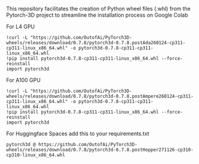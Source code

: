 This repository facilitates the creation of Python wheel files (.whl) from the Pytorch-3D project to streamline the installation process on Google Colab 


For L4 GPU
```
!curl -L "https://github.com/OutofAi/PyTorch3D-wheels/releases/download/0.7.8/pytorch3d-0.7.8.postAda260124-cp311-cp311-linux_x86_64.whl" -o pytorch3d-0.7.8-cp311-cp311-linux_x86_64.whl
!pip install pytorch3d-0.7.8-cp311-cp311-linux_x86_64.whl --force-reinstall
import pytorch3d
```

For A100 GPU
```
!curl -L "https://github.com/OutofAi/PyTorch3D-wheels/releases/download/0.7.8/pytorch3d-0.7.8.postAmpere260124-cp311-cp311-linux_x86_64.whl" -o pytorch3d-0.7.8-cp311-cp311-linux_x86_64.whl
!pip install pytorch3d-0.7.8-cp311-cp311-linux_x86_64.whl --force-reinstall
import pytorch3d
```

For Huggingface Spaces add this to your requirements.txt
```
pytorch3d @ https://github.com/OutofAi/PyTorch3D-wheels/releases/download/0.7.8/pytorch3d-0.7.8.postHopper271126-cp310-cp310-linux_x86_64.whl
```
